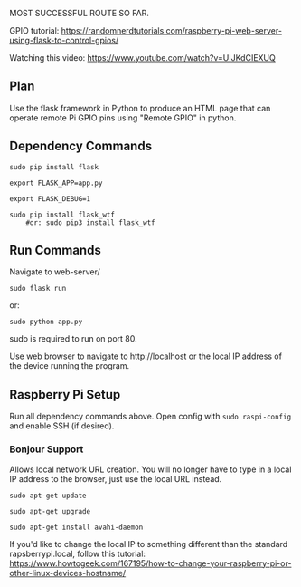 MOST SUCCESSFUL ROUTE SO FAR. 

GPIO tutorial: https://randomnerdtutorials.com/raspberry-pi-web-server-using-flask-to-control-gpios/

Watching this video: https://www.youtube.com/watch?v=UIJKdCIEXUQ

## Plan
Use the flask framework in Python to produce an HTML page that can operate remote Pi GPIO pins using "Remote GPIO" in python.

## Dependency Commands
```
sudo pip install flask

export FLASK_APP=app.py

export FLASK_DEBUG=1

sudo pip install flask_wtf
	#or: sudo pip3 install flask_wtf
```


## Run Commands
Navigate to web-server/
```
sudo flask run
```
or:
```
sudo python app.py
```
sudo is required to run on port 80.

Use web browser to navigate to http://localhost or the local IP address of the device running the program.

## Raspberry Pi Setup
Run all dependency commands above.
Open config with ```sudo raspi-config``` and enable SSH (if desired).

### Bonjour Support
Allows local network URL creation. You will no longer have to type in a local IP address to the browser, just use the local URL instead.
```
sudo apt-get update

sudo apt-get upgrade

sudo apt-get install avahi-daemon
```
If you'd like to change the local IP to something different than the standard rapsberrypi.local, follow this tutorial: https://www.howtogeek.com/167195/how-to-change-your-raspberry-pi-or-other-linux-devices-hostname/

